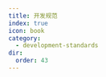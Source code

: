 ```yaml
---
title: 开发规范
index: true
icon: book
category:
  - development-standards
dir:
  order: 43
---
```


<Share colorful />

<Bottom />
